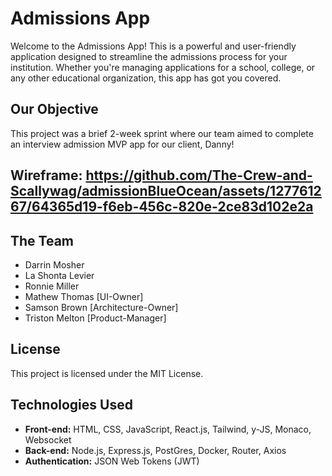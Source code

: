 # Admissions App

Welcome to the Admissions App! This is a powerful and user-friendly application designed to streamline the admissions process for your institution.
Whether you're managing applications for a school, college, or any other educational organization, this app has got you covered.

## Our Objective

This project was a brief 2-week sprint where our team aimed to complete an interview admission MVP app for our client, Danny!

## Wireframe: https://github.com/The-Crew-and-Scallywag/admissionBlueOcean/assets/127761267/64365d19-f6eb-456c-820e-2ce83d102e2a

## The Team

- Darrin Mosher
- La Shonta Levier
- Ronnie Miller
- Mathew Thomas [UI-Owner]
- Samson Brown [Architecture-Owner]
- Triston Melton [Product-Manager]

## License

This project is licensed under the MIT License.

## Technologies Used

- **Front-end:** HTML, CSS, JavaScript, React.js, Tailwind, y-JS, Monaco, Websocket
- **Back-end:** Node.js, Express.js, PostGres, Docker, Router, Axios
- **Authentication:** JSON Web Tokens (JWT)

